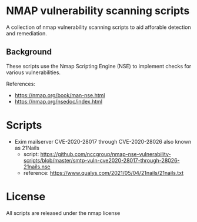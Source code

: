 # NMAP vulnerability scanning scripts

A collection of nmap vulnerability scanning scripts to aid afforable detection and remediation.

## Background

These scripts use the Nmap Scripting Engine (NSE) to implement checks for various vulnerabilities.

References:
* https://nmap.org/book/man-nse.html
* https://nmap.org/nsedoc/index.html

# Scripts

* Exim mailserver CVE-2020-28017 through CVE-2020-28026 also known as 21Nails
  * script: https://github.com/nccgroup/nmap-nse-vulnerability-scripts/blob/master/smtp-vuln-cve2020-28017-through-28026-21nails.nse
  * reference: https://www.qualys.com/2021/05/04/21nails/21nails.txt

# License

All scripts are released under the nmap license
